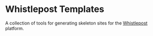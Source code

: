[Whistlepost]: http://whistlepost.org

# Whistlepost Templates

A collection of tools for generating skeleton sites for the [Whistlepost] platform.

